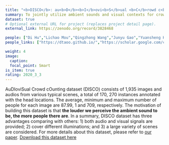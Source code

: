 ```yaml
---
title: "<b>DISCO</b>: au<b>D</b><b>I</b>ovi<b>S</b>ual <b>C</b>rowd c<b>O</b>unting dataset"
summary: To jointly utilize ambient sounds and visual contexts for crowd counting, we construct the auDIoviSual CrOwd dataset (“DISCO” for short), which consists of 1,935 images and audios from various typical scenes, a total of 170, 270 instances annotated with the head locations.
dataset: true
# Optional external URL for project (replaces project detail page).
external_link: https://zenodo.org/record/3828468

people: ["Di Hu","Lichao Mou","Qingzhong Wang","Junyu Gao","Yuansheng Hua","Dejing Dou","Xiao Xiang Zhu"]
people_links: ["https://dtaoo.github.io/","https://scholar.google.com/citations?user=7k8GAaEAAAAJ&hl=zh-CN","https://scholar.google.com/citations?user=e7ZsEIcAAAAJ&hl=zh-CN","https://scholar.google.com/citations?user=y1nOY24AAAAJ&hl=en","https://scholar.google.com/citations?user=brRZFlwAAAAJ&hl=en","https://scholar.google.ca/citations?user=qBHsQ04AAAAJ&hl=en","https://scholar.google.com/citations?user=CNakdIgAAAAJ&hl=en"]

weight: 4
image:
  caption: 
  focal_point: Smart
is_item: true
rating: 2020_3_3
---
```

AuDIoviSual Crowd cOunting dataset (DISCO) consists of 1,935 images and audios from various typical scenes, a total of 170, 270 instances annotated with the head locations. The average, minimum and maximum number of people for each image are 87.99, 1 and 709, respectively. The motivation of building this dataset is that **the louder we perceive the ambient sound to be, the more people there are**. In a summary, DISCO dataset has three advantages comparing with others: 1) both audio and visual signals are provided; 2) cover different illuminations; and 3) a large variety of scenes are considered. For more details about this dataset, please refer to [our paper](https://arxiv.org/abs/2005.07097). [Download this dataset here](https://zenodo.org/record/3828468)